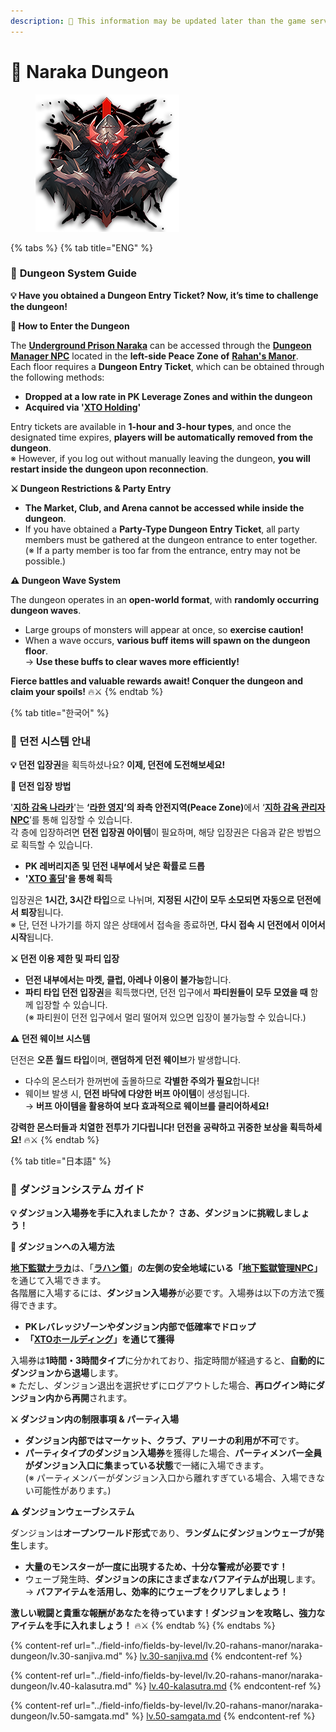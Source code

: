 ```yaml
---
description: 🛑 This information may be updated later than the game server data.
---
```


# 🏺 Naraka Dungeon

<figure><img src="../.gitbook/assets/Wave_Badge.png" alt=""><figcaption></figcaption></figure>

{% tabs %}
{% tab title="ENG" %}
### 🏰 **Dungeon System Guide**

**💡 Have you obtained a Dungeon Entry Ticket? Now, it’s time to challenge the dungeon!**

**📍 How to Enter the Dungeon**

The [**Underground Prison Naraka**](../field-info/fields-by-level/lv.20-rahans-manor/naraka-dungeon/#eng) can be accessed through the [**Dungeon Manager NPC**](../field-info/fields-by-level/lv.20-rahans-manor/naraka-dungeon/npc-naraka.md) located in the **left-side Peace Zone of** [**Rahan's Manor**](../field-info/fields-by-level/lv.20-rahans-manor/#eng).\
Each floor requires a **Dungeon Entry Ticket**, which can be obtained through the following methods:

* **Dropped at a low rate in PK Leverage Zones and within the dungeon**
* **Acquired via '**[**XTO Holding**](../xto-token/xto-holding-service/#eng)**'**

Entry tickets are available in **1-hour and 3-hour types**, and once the designated time expires, **players will be automatically removed from the dungeon**.\
※ However, if you log out without manually leaving the dungeon, **you will restart inside the dungeon upon reconnection**.

**⚔️ Dungeon Restrictions & Party Entry**

* **The Market, Club, and Arena cannot be accessed while inside the dungeon**.
* If you have obtained a **Party-Type Dungeon Entry Ticket**, all party members must be gathered at the dungeon entrance to enter together.\
  (※ If a party member is too far from the entrance, entry may not be possible.)

**⚠️ Dungeon Wave System**

The dungeon operates in an **open-world format**, with **randomly occurring dungeon waves**.

* Large groups of monsters will appear at once, so **exercise caution!**
* When a wave occurs, **various buff items will spawn on the dungeon floor**.\
  → **Use these buffs to clear waves more efficiently!**

**Fierce battles and valuable rewards await! Conquer the dungeon and claim your spoils!** 🔥⚔️
{% endtab %}

{% tab title="한국어" %}
### 🏰 던전 시스템 안내

**💡 던전 입장권**을 획득하셨나요? **이제, 던전에 도전해보세요!**

**📍 던전 입장 방법**

'[**지하 감옥 나라카**](../field-info/fields-by-level/lv.20-rahans-manor/naraka-dungeon/#undefined-1)'는 **‘**[**라한 영지**](../field-info/fields-by-level/lv.20-rahans-manor/#undefined-1)**’의 좌측 안전지역(Peace Zone)**&#xC5D0;서 ‘[**지하 감옥 관리자 NPC**](../field-info/fields-by-level/lv.20-rahans-manor/naraka-dungeon/npc-naraka.md)’를 통해 입장할 수 있습니다.\
각 층에 입장하려면 **던전 입장권 아이템**이 필요하며, 해당 입장권은 다음과 같은 방법으로 획득할 수 있습니다.

* **PK 레버리지존 및 던전 내부에서 낮은 확률로 드롭**
* **'**[**XTO 홀딩**](../xto-token/xto-holding-service/#undefined-1)**'을 통해 획득**

입장권은 **1시간, 3시간 타입**으로 나뉘며, **지정된 시간이 모두 소모되면 자동으로 던전에서 퇴장**됩니다.\
※ 단, 던전 나가기를 하지 않은 상태에서 접속을 종료하면, **다시 접속 시 던전에서 이어서 시작**됩니다.

**⚔️ 던전 이용 제한 및 파티 입장**

* **던전 내부에서는 마켓, 클럽, 아레나 이용이 불가능**합니다.
* **파티 타입 던전 입장권**을 획득했다면, 던전 입구에서 **파티원들이 모두 모였을 때** 함께 입장할 수 있습니다.\
  (※ 파티원이 던전 입구에서 멀리 떨어져 있으면 입장이 불가능할 수 있습니다.)

**⚠️ 던전 웨이브 시스템**

던전은 **오픈 월드 타입**이며, **랜덤하게 던전 웨이브**가 발생합니다.

* 다수의 몬스터가 한꺼번에 출몰하므로 **각별한 주의가 필요**합니다!
* 웨이브 발생 시, **던전 바닥에 다양한 버프 아이템**이 생성됩니다.\
  → **버프 아이템을 활용하여 보다 효과적으로 웨이브를 클리어하세요!**

**강력한 몬스터들과 치열한 전투가 기다립니다! 던전을 공략하고 귀중한 보상을 획득하세요!** 🔥⚔️
{% endtab %}

{% tab title="日本語" %}
### 🏰 **ダンジョンシステム ガイド**

**💡 ダンジョン入場券を手に入れましたか？ さあ、ダンジョンに挑戦しましょう！**

**📍 ダンジョンへの入場方法**

[**地下監獄ナラカ**](../field-info/fields-by-level/lv.20-rahans-manor/naraka-dungeon/#ri-ben-yu)は、「[**ラハン領**](../field-info/fields-by-level/lv.20-rahans-manor/)」**の左側の安全地域にいる「**[**地下監獄管理NPC**](../field-info/fields-by-level/lv.20-rahans-manor/naraka-dungeon/npc-naraka.md)**」**&#x3092;通じて入場できます。\
各階層に入場するには、**ダンジョン入場券**が必要です。入場券は以下の方法で獲得できます。

* **PKレバレッジゾーンやダンジョン内部で低確率でドロップ**
* **「**[**XTOホールディング**](../xto-token/xto-holding-service/#ri-ben-yu)**」を通じて獲得**

入場券は**1時間・3時間タイプ**に分かれており、指定時間が経過すると、**自動的にダンジョンから退場**します。\
※ ただし、ダンジョン退出を選択せずにログアウトした場合、**再ログイン時にダンジョン内から再開**されます。

**⚔️ ダンジョン内の制限事項 & パーティ入場**

* **ダンジョン内部ではマーケット、クラブ、アリーナの利用が不可**です。
* **パーティタイプのダンジョン入場券**を獲得した場合、**パーティメンバー全員がダンジョン入口に集まっている状態**で一緒に入場できます。\
  (※ パーティメンバーがダンジョン入口から離れすぎている場合、入場できない可能性があります。)

**⚠️ ダンジョンウェーブシステム**

ダンジョンは**オープンワールド形式**であり、**ランダムにダンジョンウェーブが発生**します。

* **大量のモンスターが一度に出現するため、十分な警戒が必要です！**
* ウェーブ発生時、**ダンジョンの床にさまざまなバフアイテムが出現**します。\
  → **バフアイテムを活用し、効率的にウェーブをクリアしましょう！**

**激しい戦闘と貴重な報酬があなたを待っています！ダンジョンを攻略し、強力なアイテムを手に入れましょう！** 🔥⚔️
{% endtab %}
{% endtabs %}

{% content-ref url="../field-info/fields-by-level/lv.20-rahans-manor/naraka-dungeon/lv.30-sanjiva.md" %}
[lv.30-sanjiva.md](../field-info/fields-by-level/lv.20-rahans-manor/naraka-dungeon/lv.30-sanjiva.md)
{% endcontent-ref %}

{% content-ref url="../field-info/fields-by-level/lv.20-rahans-manor/naraka-dungeon/lv.40-kalasutra.md" %}
[lv.40-kalasutra.md](../field-info/fields-by-level/lv.20-rahans-manor/naraka-dungeon/lv.40-kalasutra.md)
{% endcontent-ref %}

{% content-ref url="../field-info/fields-by-level/lv.20-rahans-manor/naraka-dungeon/lv.50-samgata.md" %}
[lv.50-samgata.md](../field-info/fields-by-level/lv.20-rahans-manor/naraka-dungeon/lv.50-samgata.md)
{% endcontent-ref %}

